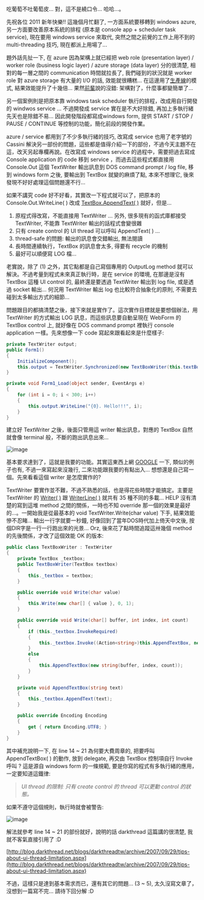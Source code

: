 吃葡萄不吐葡萄皮... 對，這不是繞口令... 哈哈...。

先祝各位 2011 新年快樂!! 這幾個月忙翻了, 一方面系統要移轉到 windows azure, 另一方面要改善原本系統的排程 (原本是 console app + scheduler task service), 現在要用 windows service 來取代, 突然之間之前覺的工作上用不到的 multi-threading 技巧, 現在都派上用場了...

題外話先扯一下, 在 azure 因為架構上就已經把 web role (presentation layer) / worker role (business logic layer) / azure storage (data layer) 分的很清楚, 相對的每一層之間的 communication 時間就拉長了, 我們碰到的狀況就是 worker role 對 azure storage 有大量的 I/O 的話, 效能就很糟糕... 在這邊用了[生產線](/post/RUN!PC-e7b2bee981b8e69687e7aba0-e7949fe794a2e7b79ae6a8a1e5bc8fe79a84e5a49ae59fb7e8a18ce7b692e68789e794a8.aspx)的模式, 結果效能提升了十幾倍... 果然[前輩](http://ruddyleemsblog.wordpress.com/)說的沒錯: 架構對了，什麼事都變簡單了...

另一個案例則是把原本靠 windows task scheduler 執行的排程，改成用自行開發的 windwos service ... 不過開發成 service 實在是不大好除錯, 再加上多執行緒先天也是除錯不易... 因此開發階段都寫成windows form, 提供 START / STOP / PAUSE / CONTINUE 等控制的功能，簡化前段的開發作業。

azure / service 都用到了不少多執行緒的技巧, 改寫成 service 也用了老字號的 Cassini 解決另一部份的問題，這些都是值得介紹一下的部份，不過今天主題不在這，改天另起專欄再說。在改寫成 windows service 的過程中，需要把過去寫成 Console application 的 code 移到 service ，而過去這些程式都直接用 Console.Out 這個 TextWriter 輸出訊息到 DOS command prompt / log file, 移到 windows form 之後, 要輸出到 TextBox 就變的麻煩了點, 本來不想理它, 後來發現不好好處理這個問題還不行...

如果不講究 code 好不好看，其實改一下程式就可以了，把原本的 Console.Out.WriteLine( ) 改成 [TextBox.AppendText( )](http://msdn.microsoft.com/en-us/library/system.windows.forms.textboxbase.appendtext(v=VS.90).aspx) 就好，但是...

1. 原程式得改寫，不能直接用 TextWriter ... 另外, 很多現有的函式庫都接受 TextWriter, 不能靠 TextWriter 輸出的話程式會變很雜
2. 只有 create control 的 UI thread 可以呼叫 AppendText( ) ...
3. thread-safe 的問題: 輸出的訊息會交錯輸出, 無法閱讀
4. 長時間連續執行，TextBox 的訊息會太多, 得要有 recycle 的機制
5. 最好可以順便寫 LOG 檔...

老實說，除了 (1) 之外，其它點都是自己寫個專用的 OutputLog method 就可以解決。不過考量到程式未來真正執行時，是在 service 的環境, 在那邊是沒有 TextBox 這種 UI control 的, 最終還是要透過 TextWriter 輸出到 log file, 或是透過 socket 輸出... 何況用 TextWriter 輸出 log 也比較符合抽象化的原則, 不需要去碰到太多輸出方式的細節...

問題跟目的都搞清楚之後，接下來就是實作了。這次實作目標就是要想個辦法，用 TextWriter 的方式輸出 LOG 訊息，而這些訊息要自動呈現在 WebForm 的 TextBox control 上, 就好像在 DOS command prompt 裡執行 console application 一樣。先來想像一下 code 寫起來跟看起來是什麼樣子:

```csharp
private TextWriter output;
public Form1()
{
    InitializeComponent();
    this.output = TextWriter.Synchronized(new TextBoxWriter(this.textBox1));
}

private void Form1_Load(object sender, EventArgs e)
{
    for (int i = 0; i < 300; i++)
    {
        this.output.WriteLine("{0}. Hello!!!", i);
    }
}
```

建立好 TextWriter 之後，後面只管用這 writer 輸出訊息，對應的 TextBox 自然就會像 terminal 般，不斷的跑出訊息出來...

![image](/images/2011-01-03-code-textwriter-that-outputs-to-textbox-textboxwriter/image_11.png)

基本要求達到了，這就是我要的功能。其實這東西上網 [GOOGLE](http://www.google.com.tw/search?hl=zh-TW&source=hp&biw=1024&bih=1219&q=textboxwriter&aq=f&aqi=g2&aql=&oq=&gs_rfai=) 一下, 類似的例子也有, 不過一來寫起來沒幾行, 二來功能跟我要的有點出入... 想想還是自己寫一個。先來看看這個 writer 是怎麼實作的?

TextWriter 要實作並不難，不過不熟悉的話，也是得花些時間才能搞定。主要是 TextWriter 的 [Writer( )](http://msdn.microsoft.com/en-us/library/system.io.textwriter.write(v=VS.90).aspx) 跟 [WriterLine( )](http://msdn.microsoft.com/en-us/library/system.io.textwriter.writeline(v=VS.90).aspx) 就共有 35 種不同的多載... HELP 沒有清楚的寫到這堆 method 之間的關係，一時也不知 override 那一個的效果是最好的...。一開始我是從最基本的 void TextWriter.Write(char value) 下手, 結果效能慘不忍睹... 輸出一行字就要一秒鐘, 好像回到了當年DOS時代加上倚天中文後, 按個DIR字是一行一行跑出來的光景... Orz, 後來花了點時間追蹤這卅幾個 method 的先後關係，才改了這個效能 OK 的版本:

```csharp
public class TextBoxWriter : TextWriter
{
    private TextBox _textbox;
    public TextBoxWriter(TextBox textbox)
    {
        this._textbox = textbox;
    }

    public override void Write(char value)
    {
        this.Write(new char[] { value }, 0, 1);
    }

    public override void Write(char[] buffer, int index, int count)
    {
        if (this._textbox.InvokeRequired)
        {
            this._textbox.Invoke((Action<string>)this.AppendTextBox, new string(buffer, index, count));
        }
        else
        {
            this.AppendTextBox(new string(buffer, index, count));
        }
    }

    private void AppendTextBox(string text)
    {
        this._textbox.AppendText(text);
    }

    public override Encoding Encoding
    {
        get { return Encoding.UTF8; }
    }
}
```

其中補充說明一下, 在 line 14 ~ 21 為何要大費周章的, 把要呼叫 AppendTextBox( ) 的動作, 放到 delegate, 再交由 TextBox 控制項自行 Invoke 呼叫 ? 這是源自 windows form 的一條規範, 要是你寫的程式有多執行緒的應用，一定要知道這鐵律:

> *UI thread 的限制: 只有 create control 的 thread 可以更動 control 的狀態。*

如果不遵守這個規則，執行時就會被警告:

![image](/images/2011-01-03-code-textwriter-that-outputs-to-textbox-textboxwriter/image_12.png)

解法就參考 line 14 ~ 21 的部份就好，說明的話 darkthread 這篇講的很清楚, 我就不客氣直接引用了 :D

[http://blog.darkthread.net/blogs/darkthreadtw/archive/2007/09/29/tips-about-ui-thread-limitation.aspx](http://blog.darkthread.net/blogs/darkthreadtw/archive/2007/09/29/tips-about-ui-thread-limitation.aspx)

不過，這樣只是達到基本需求而已，還有其它的問題... (3 ~ 5), 太久沒寫文章了，沒想到一篇寫不完... 請待下回分解 :D